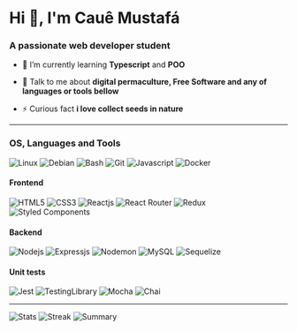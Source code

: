 # Hi 👋, I'm Cauê Mustafá

### A passionate web developer student

- 🌱 I’m currently learning **Typescript** and **POO**

- 💬 Talk to me about **digital permaculture, Free Software and any of languages or tools bellow**

- ⚡ Curious fact **i love collect seeds in nature**

----
 
### OS, Languages and Tools

![Linux](https://img.shields.io/badge/Linux-FCC624?style=for-the-badge&logo=linux&logoColor=black)
![Debian](https://img.shields.io/badge/Debian-A81D33?style=for-the-badge&logo=debian&logoColor=white)
![Bash](https://img.shields.io/badge/GNU%20Bash-4EAA25?style=for-the-badge&logo=GNU%20Bash&logoColor=white)
![Git](https://img.shields.io/badge/git-%23F05033.svg?style=for-the-badge&logo=git&logoColor=white)
![Javascript](https://img.shields.io/badge/JavaScript-323330?style=for-the-badge&logo=javascript&logoColor=F7DF1E)
![Docker](https://img.shields.io/badge/Docker-2CA5E0?style=for-the-badge&logo=docker&logoColor=white)
                                                                                                      
 #### Frontend
 
![HTML5](https://img.shields.io/badge/HTML5-E34F26?style=for-the-badge&logo=html5&logoColor=white)
![CSS3](https://img.shields.io/badge/CSS3-1572B6?style=for-the-badge&logo=css3&logoColor=white)
![Reactjs](https://img.shields.io/badge/React-20232A?style=for-the-badge&logo=react&logoColor=61DAFB)
![React Router](https://img.shields.io/badge/React_Router-CA4245?style=for-the-badge&logo=react-router&logoColor=white)
![Redux](https://img.shields.io/badge/Redux-593D88?style=for-the-badge&logo=redux&logoColor=white)
![Styled Components](https://img.shields.io/badge/styled--components-DB7093?style=for-the-badge&logo=styled-components&logoColor=white)
                                                                                                      
 #### Backend

![Nodejs](https://img.shields.io/badge/Node.js-339933?style=for-the-badge&logo=nodedotjs&logoColor=white)
![Expressjs](https://img.shields.io/badge/Express.js-000000?style=for-the-badge&logo=express&logoColor=white)
![Nodemon](https://img.shields.io/badge/NODEMON-%23323330.svg?style=for-the-badge&logo=nodemon&logoColor=%BBDEAD)
![MySQL](https://img.shields.io/badge/MySQL-005C84?style=for-the-badge&logo=mysql&logoColor=white)
![Sequelize](https://img.shields.io/badge/Sequelize-52B0E7?style=for-the-badge&logo=Sequelize&logoColor=white)
                                                                                                                  
 #### Unit tests
 
![Jest](https://img.shields.io/badge/Jest-C21325?style=for-the-badge&logo=jest&logoColor=white)
![TestingLibrary](https://img.shields.io/badge/-TestingLibrary-%23E33332?style=for-the-badge&logo=testing-library&logoColor=white)
![Mocha](https://img.shields.io/badge/Mocha-8D6748?style=for-the-badge&logo=Mocha&logoColor=white)
![Chai](https://img.shields.io/badge/chai-A30701?style=for-the-badge&logo=chai&logoColor=white)

----

![Stats](https://github-readme-stats.vercel.app/api?username=cauemustafa&theme=tokyonight&show_icons=true&hide_border=true)
![Streak](https://github-readme-streak-stats.herokuapp.com/?user=cauemustafa&theme=tokyonight&hide_border=true)
![Summary](https://github-profile-summary-cards.vercel.app/api/cards/profile-details?username=cauemustafa&theme=tokyonight&hide_border=true)

